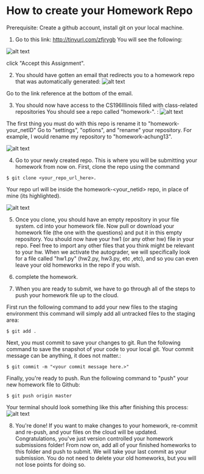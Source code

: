 # How to create your Homework Repo

Prerequisite: Create a github account, install git on your local machine.


1) Go to this link: http://tinyurl.com/zfjrygb
You will see the following:

![alt text](https://cloud.githubusercontent.com/assets/7456865/18331697/8d641386-7526-11e6-8c3b-f9700d87bdcb.png)

click "Accept this Assignment".

2) You should have gotten an email that redirects you to a homework repo that was automatically generated:
![alt text](https://cloud.githubusercontent.com/assets/7456865/18331824/6553c48a-7527-11e6-8c87-e7c4834bca47.png)

Go to the link reference at the bottom of the email.

3) You should now have access to the CS196Illinois filled with class-related repositories You should see a repo called "homework-<your github handle>". :
![alt text](https://cloud.githubusercontent.com/assets/7456865/18331875/ad3c0190-7527-11e6-8586-619ef3c36fc2.png)

The first thing you must do with this repo is rename it to "homework-your_netID"
Go to "settings", "options", and "rename" your repository. For example, I would rename my repository to "homework-achung13".

![alt text](https://cloud.githubusercontent.com/assets/7456865/18331699/91a915c2-7526-11e6-90a6-61dba896145e.png)

4) Go to your newly created repo. This is where you will be submitting your homework from now on. First, clone the repo using the command

```
$ git clone <your_repo_url_here>.

```
Your repo url will be inside the homework-<your_netid> repo, in place of mine (its highlighted).

![alt text](https://cloud.githubusercontent.com/assets/7456865/18332017/cf0f4330-7528-11e6-8781-633ab8ba4c96.png)

5) Once you clone, you should have an empty repository in your file system. cd into your homework file. Now pull or download your homework file (the one with the questions) and put it in this empty repository. You should now have your hw1 (or any other hw) file in your repo. Feel free to import any other files that you think might be relevant to your hw. When we activate the autograder, we will specifically look for a file called "hw1.py" (hw2.py, hw3.py, etc ,etc), and so you can even leave your old homeworks in the repo if you wish.

6) complete the homework.

7) When you are ready to submit, we have to go through all of the steps to push your homework file up to the cloud. 

First run the following command to add your new files to the staging environment this command will simply add all untracked files to the staging area:

```
$ git add .
```

Next, you must commit to save your changes to git. Run the following command to save the snapshot of your code to your local git. Your commit message can be anything, it does not matter.:

```
$ git commit -m "<your commit message here.>"
```

Finally, you're ready to push. Run the following command to "push" your new homework file to Github:
```
$ git push origin master
```
Your terminal should look something like this after finishing this process:
![alt text](https://cloud.githubusercontent.com/assets/7456865/18332274/e4bec8de-752a-11e6-88dd-530e7485586a.png)


8) You're done! If you want to make changes to your homework, re-commit and re-push, and your files on the cloud will be updated. Congratulations, you've just version controlled your homework submissions folder! From now on, add all of your finished homeworks to this folder and push to submit. We will take your last commit as your submission. You do not need to delete your old homeworks, but you will not lose points for doing so.





